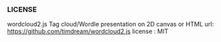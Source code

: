 ### LICENSE

wordcloud2.js
Tag cloud/Wordle presentation on 2D canvas or HTML
url: https://github.com/timdream/wordcloud2.js
license : MIT
